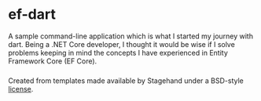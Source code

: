 # ef-dart

A sample command-line application which is what I started my journey with dart. Being a .NET Core developer,
I thought it would be wise if I solve problems keeping in mind the concepts I have experienced in Entity Framework Core (EF Core).


###  

Created from templates made available by Stagehand under a BSD-style
[license](https://github.com/dart-lang/stagehand/blob/master/LICENSE).
